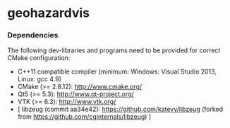 geohazardvis
=======

### Dependencies

The following dev-libraries and programs need to be provided for correct CMake configuration:
* C++11 compatible compiler (minimum: Windows: Visual Studio 2013, Linux: gcc 4.9)
* CMake (>= 2.8.12): http://www.cmake.org/
* Qt5 (>= 5.3): http://www.qt-project.org/
* VTK (>= 6.3): http://www.vtk.org/
* [ libzeug (commit aa34e42): https://github.com/kateyy/libzeug (forked from https://github.com/cginternals/libzeug) ]
